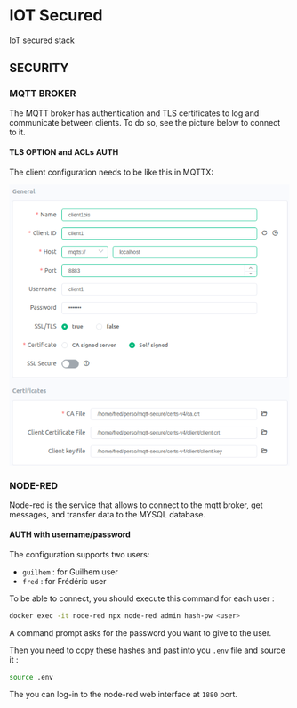 # IOT Secured

IoT secured stack

## SECURITY

### MQTT BROKER 

The MQTT broker has authentication and TLS certificates to log and communicate between clients. To do so, see the picture below to connect to it. 

#### TLS OPTION and ACLs AUTH

The client configuration needs to be like this in MQTTX: 

![TLS add](TLS-config.png)

### NODE-RED

Node-red is the service that allows to connect to the mqtt broker, get messages, and transfer data to the MYSQL database. 

#### AUTH with username/password

The configuration supports two users: 

* `guilhem` : for Guilhem user
* `fred` : for Frédéric user

To be able to connect, you should execute this command for each user : 

```bash
docker exec -it node-red npx node-red admin hash-pw <user>
```
A command prompt asks for the password you want to give to the user. 

Then you need to copy these hashes and past into you `.env` file and source it :

```bash
source .env
```

The you can log-in to the node-red web interface at `1880` port. 
